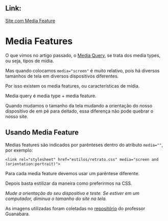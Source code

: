 ## Link:

[Site com Media Feature](https://andersonr-o.github.io/Html-Css/Media-Features/index.html)

# Media Features

O que vimos no artigo passado, o [Media Query](https://github.com/andersonr-o/HTML5-CSS3/tree/Media-Query), se trata dos media types, ou seja, tipos de mídia.

Mas quando colocamos `media="screen"` é muito relativo, pois há diversos tamanhos de tela em diversos dispositivos diferentes.

Por isso existem os media features, ou características de mídia.

Media query é media type + media feature.

Quando mudamos o tamanho da tela mudando a orientação do nosso dispositivo de em pé para deitado, essa diferença não pode quebrar o nosso site.

## Usando Media Feature

Medias features são indicados por parênteses dentro do atributo `media=""`, por exemplo:

`<link rel="stylesheet" href="estilos/retrato.css" media="screen and (orientation:portrait)">`

Para cada media feature devemos usar um parêntese diferente.

Depois basta estilizar da maneira como preferirmos na CSS.

*Mude a orientação do seu dispositivo e teste. Se estiver em um computador, diminua o tamanho do site na tela.*

As imagens utilizadas foram coletadas no [repositório](https://github.com/gustavoguanabara/html-css/tree/master/exercicios/modulo-04/ex026) do professor Guanabara.
